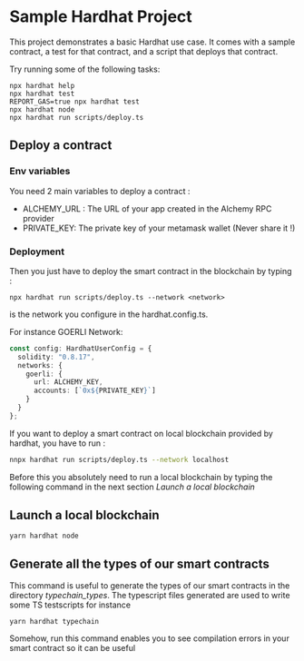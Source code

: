 # Sample Hardhat Project

This project demonstrates a basic Hardhat use case. It comes with a sample contract, a test for that contract, and a script that deploys that contract.

Try running some of the following tasks:

```shell
npx hardhat help
npx hardhat test
REPORT_GAS=true npx hardhat test
npx hardhat node
npx hardhat run scripts/deploy.ts
```

## Deploy a contract

### Env variables
You need 2 main variables to deploy a contract : 

 - ALCHEMY_URL : The URL of your app created in the Alchemy RPC provider
 - PRIVATE_KEY: The private key of your metamask wallet (Never share it !)

### Deployment

Then you just have to deploy the smart contract in the blockchain by typing : 

```shell
npx hardhat run scripts/deploy.ts --network <network>
```

<network> is the network you configure in the hardhat.config.ts. 

For instance GOERLI Network: 

```typescript
const config: HardhatUserConfig = {
  solidity: "0.8.17",
  networks: {
    goerli: {
      url: ALCHEMY_KEY,
      accounts: [`0x${PRIVATE_KEY}`]
    }
  }
};
```

If you want to deploy a smart contract on local blockchain provided by hardhat, you have to run : 

```bash
nnpx hardhat run scripts/deploy.ts --network localhost
```

Before this you absolutely need to run a local blockchain by typing the following command in the next section _Launch a local blockchain_


## Launch a local blockchain

```
yarn hardhat node
```

## Generate all the types of our smart contracts

This command is useful to generate the types of our smart contracts in the directory _typechain_types_.
The typescript files generated are used to write some TS testscripts for instance


```
yarn hardhat typechain
```

Somehow, run this command enables you to see compilation errors in your smart contract so it can be useful



